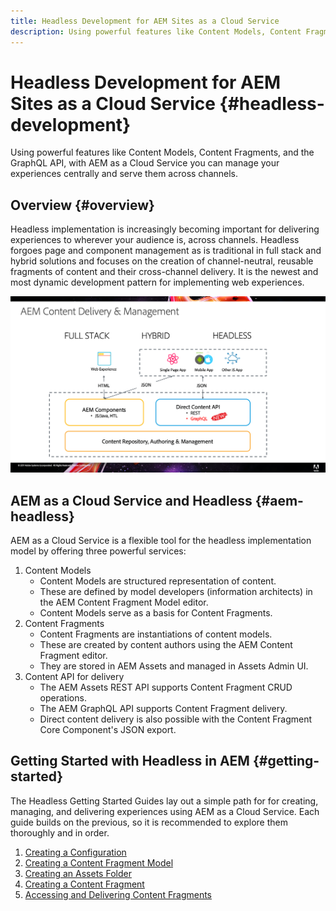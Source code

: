 ```yaml
---
title: Headless Development for AEM Sites as a Cloud Service
description: Using powerful features like Content Models, Content Fragments, and the GraphQL API, with AEM as a Cloud Service you can manage your experiences centrally and serve them across channels.
---
```


# Headless Development for AEM Sites as a Cloud Service {#headless-development}

Using powerful features like Content Models, Content Fragments, and the GraphQL API, with AEM as a Cloud Service you can manage your experiences centrally and serve them across channels.

## Overview {#overview}

Headless implementation is increasingly becoming important for delivering experiences to wherever your audience is, across channels. Headless forgoes page and component management as is traditional in full stack and hybrid solutions and focuses on the creation of channel-neutral, reusable fragments of content and their cross-channel delivery. It is the newest and most dynamic development pattern for implementing web experiences.

![AEM Implementation Models](assets/aem-implementation-models.png)

## AEM as a Cloud Service and Headless {#aem-headless}

AEM as a Cloud Service is a flexible tool for the headless implementation model by offering three powerful services:

1. Content Models
   * Content Models are structured representation of content.
   * These are defined by model developers (information architects) in the AEM Content Fragment Model editor.
   * Content Models serve as a basis for Content Fragments.
1. Content Fragments
   * Content Fragments are instantiations of content models.
   * These are created by content authors using the AEM Content Fragment editor.
   * They are stored in AEM Assets and managed in Assets Admin UI.
1. Content API for delivery
   * The AEM Assets REST API supports Content Fragment CRUD operations.
   * The AEM GraphQL API supports Content Fragment delivery.
   * Direct content delivery is also possible with the Content Fragment Core Component's JSON export.

## Getting Started with Headless in AEM {#getting-started}  

The Headless Getting Started Guides lay out a simple path for for creating, managing, and delivering experiences using AEM as a Cloud Service. Each guide builds on the previous, so it is recommended to explore them thoroughly and in order.

1. [Creating a Configuration](getting-started/create-configuration.md)
1. [Creating a Content Fragment Model](getting-started/create-content-model.md)
1. [Creating an Assets Folder](getting-started/create-assets-folder.md)
1. [Creating a Content Fragment](getting-started/create-content-fragment.md)
1. [Accessing and Delivering Content Fragments](getting-started/create-api-request.md)

